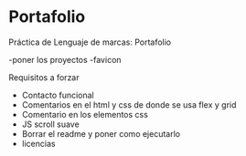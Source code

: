 # Portafolio
Práctica de Lenguaje de marcas: Portafolio


-poner los proyectos
-favicon

Requisitos a forzar
- Contacto funcional
- Comentarios en el html y css de donde se usa flex y grid
- Comentario en los elementos css
- JS scroll suave
- Borrar el readme y poner como ejecutarlo
- licencias  